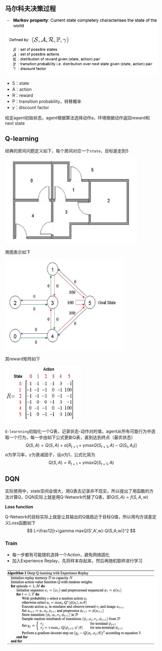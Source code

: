 ## 马尔科夫决策过程

![image-20191107103229880](note.assets/image-20191107103229880.png)

- S：state
- A：action
- R：reward
- P：transition probability，转移概率
- $\gamma$：discount factor

给定agent初始状态，agent根据算法选择动作a，环境根据动作返回reward和next state

## Q-learning

经典的房间问题定义如下，每个房间对应一个`state`，目标是走到5

 ![img](note.assets/v2-9be995fd2d20723bc11d487df8c4c549_hd.jpg) 

用图表示如下

 ![img](note.assets/v2-1f67985d9a97f975c8a5152bcc8fcec0_hd.jpg) 

其reward矩阵如下

 ![img](note.assets/v2-0cdb9f39735da4c2c1c6f86101fc03d2_hd.jpg) 

`Q-learnning`初始化一个Q表，记录状态-动作对的值，agent从所有可能行为中选取一个行为，每一步由如下公式更新Q表，直到达到终点（最优状态）
$$
Q(S,A)=Q(S,A)+\alpha[R_{t+1}+\gamma maxQ(S_{t+1},A)-Q(S_t,A_t)]
$$
$\alpha$为学习率，$\gamma$为衰减因子，设$\alpha$为1，公式化简为
$$
Q(S,A)=R_{t+1}+\gamma maxQ(S_{t+1},A)
$$

## DQN

实际使用中，state空间会很大，用Q表去记录并不现实，所以提出了用函数的方法计算Q，DQN实际上就是用Q-Network代替了Q表，即$Q(S,A)=f(S,A,w)$

**Loss function**

Q-Network的目标实际上就是让其输出的Q值趋近于目标Q值，所以用均方误差定义Loss函数如下
$$
L=\frac12[r+\gamma maxQ(S',A',w)-Q(S,A,w)]^2
$$

### Train

- 每一步都有可能随机选择一个Action，避免网络固化
- 加入Experience Replay，先将样本存起来，然后再随机取样进行学习

![image-20191107111653124](note.assets/image-20191107111653124.png)